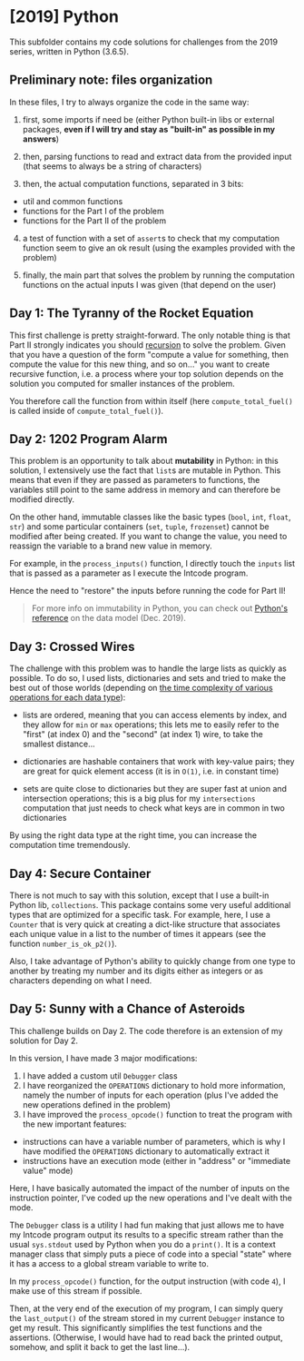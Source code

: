 # [2019] Python

This subfolder contains my code solutions for challenges from the 2019 series, written in Python (3.6.5).

## Preliminary note: files organization
In these files, I try to always organize the code in the same way:

1. first, some imports if need be (either Python built-in libs or external packages, **even if I will try and stay as "built-in" as possible in my answers**)

2. then, parsing functions to read and extract data from the provided input (that seems to always be a string of characters)

3. then, the actual computation functions, separated in 3 bits:
  - util and common functions
  - functions for the Part I of the problem
  - functions for the Part II of the problem
  
4. a test of function with a set of ``assert``s to check that my computation function seem to give an ok result (using the examples provided with the problem)

5. finally, the main part that solves the problem by running the computation functions on the actual inputs I was given (that depend on the user)

## Day 1: The Tyranny of the Rocket Equation

This first challenge is pretty straight-forward. The only notable thing is that Part II strongly indicates you should [recursion](https://en.wikipedia.org/wiki/Recursion_(computer_science)) to solve the problem. Given that you have a question of the form "compute a value for something, then compute the value for this new thing, and so on..." you want to create recursive function, i.e. a process where your top solution depends on the solution you computed for smaller instances of the problem.

You therefore call the function from within itself (here ``compute_total_fuel()`` is called inside of ``compute_total_fuel()``).

## Day 2: 1202 Program Alarm

This problem is an opportunity to talk about **mutability** in Python: in this solution, I extensively use the fact that ``list``s are mutable in Python. This means that even if they are passed as parameters to functions, the variables still point to the same address in memory and can therefore be modified directly.

On the other hand, immutable classes like the basic types (``bool``, ``int``, ``float``, ``str``) and some particular containers (``set``, ``tuple``, ``frozenset``) cannot be modified after being created. If you want to change the value, you need to reassign the variable to a brand new value in memory.

For example, in the ``process_inputs()`` function, I directly touch the ``inputs`` list that is passed as a parameter as I execute the Intcode program.

Hence the need to "restore" the inputs before running the code for Part II!

> For more info on immutability in Python, you can check out [Python's reference](https://docs.python.org/3/reference/datamodel.html?highlight=immutability) on the data model (Dec. 2019).

## Day 3: Crossed Wires

The challenge with this problem was to handle the large lists as quickly as possible. To do so, I used lists, dictionaries and sets and tried to make the best out of those worlds (depending on [the time complexity of various operations for each data type](https://wiki.python.org/moin/TimeComplexity)):

- lists are ordered, meaning that you can access elements by index, and they allow for ``min`` or ``max`` operations; this lets me to easily refer to the "first" (at index 0) and the "second" (at index 1) wire, to take the smallest distance...

- dictionaries are hashable containers that work with key-value pairs; they are great for quick element access (it is in `O(1)`, i.e. in constant time)

- sets are quite close to dictionaries but they are super fast at union and intersection operations; this is a big plus for my ``intersections`` computation that just needs to check what keys are in common in two dictionaries

By using the right data type at the right time, you can increase the computation time tremendously.

## Day 4: Secure Container

There is not much to say with this solution, except that I use a built-in Python lib, ``collections``. This package contains some very useful additional types that are optimized for a specific task. For example, here, I use a ``Counter`` that is very quick at creating a dict-like structure that associates each unique value in a list to the number of times it appears (see the function ``number_is_ok_p2()``).

Also, I take advantage of Python's ability to quickly change from one type to another by treating my number and its digits either as integers or as characters depending on what I need.

## Day 5: Sunny with a Chance of Asteroids

This challenge builds on Day 2. The code therefore is an extension of my solution for Day 2.

In this version, I have made 3 major modifications:

1. I have added a custom util ``Debugger`` class
2. I have reorganized the ``OPERATIONS`` dictionary to hold more information, namely the number of inputs for each operation (plus I've added the new operations defined in the problem)
3. I have improved the ``process_opcode()`` function to treat the program with the new important features:
  - instructions can have a variable number of parameters, which is why I have modified the ``OPERATIONS`` dictionary to automatically extract it
  - instructions have an execution mode (either in "address" or "immediate value" mode)
  
  Here, I have basically automated the impact of the number of inputs on the instruction pointer, I've coded up the new operations and I've dealt with the mode.
  
The ``Debugger`` class is a utility I had fun making that just allows me to have my Intcode program output its results to a specific stream rather than the usual ``sys.stdout`` used by Python when you do a ``print()``. It is a context manager class that simply puts a piece of code into a special "state" where it has a access to a global stream variable to write to.

In my ``process_opcode()`` function, for the output instruction (with code ``4``), I make use of this stream if possible.

Then, at the very end of the execution of my program, I can simply query the ``last_output()`` of the stream stored in my current ``Debugger`` instance to get my result. This significantly simplifies the test functions and the assertions. (Otherwise, I would have had to read back the printed output, somehow, and split it back to get the last line...).
